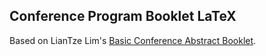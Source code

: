 ## Conference Program Booklet LaTeX

Based on LianTze Lim's [Basic Conference Abstract Booklet](https://www.overleaf.com/latex/examples/a-basic-conference-abstract-booklet/tkjfcvzgjrnd#.WzU41hJKjde).
